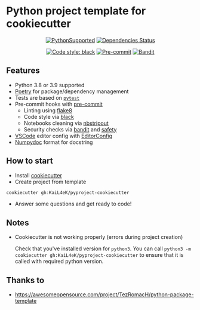 # Python project template for cookiecutter #

<div align="center">

[![PythonSupported](https://img.shields.io/badge/python-3.8%20%7C%203.9-brightgreen.svg)](https://python3statement.org/#sections50-why)
[![Dependencies Status](https://img.shields.io/badge/dependencies-up%20to%20date-brightgreen.svg)](https://github.com/KaiL4eK/pyproject-cookiecutter/pulls?utf8=%E2%9C%93&q=is%3Apr%20author%3Aapp%2Fdependabot)

[![Code style: black](https://img.shields.io/badge/code%20style-black-000000.svg)](https://github.com/psf/black)
[![Pre-commit](https://img.shields.io/badge/pre--commit-enabled-brightgreen?logo=pre-commit&logoColor=white)](https://github.com/KaiL4eK/pyproject-cookiecutter/blob/main/.pre-commit-config.yaml)
[![Bandit](https://img.shields.io/badge/security-bandit-informational.svg)](https://github.com/KaiL4eK/pyproject-cookiecutter/blob/main/.pre-commit-config.yaml)

</div>

## Features ##

* Python 3.8 or 3.9 supported
* [Poetry](https://python-poetry.org/) for package/dependency management
* Tests are based on [`pytest`](https://docs.pytest.org/en/stable/)
* Pre-commit hooks with [pre-commit](https://pre-commit.com/)
  * Linting using [flake8](https://flake8.pycqa.org/en/latest/)
  * Code style via [black](https://github.com/psf/black)
  * Notebooks cleaning via [nbstripout](https://github.com/kynan/nbstripout)
  * Security checks via [bandit](https://github.com/PyCQA/bandit) and [safety](https://github.com/pyupio/safety)
* [VSCode](https://code.visualstudio.com/) editor config with [EditorConfig](https://editorconfig.org/)
* [Numpydoc](https://numpydoc.readthedocs.io/en/latest/format.html) format for docstring

## How to start ##

* Install [cookiecutter](https://cookiecutter.readthedocs.io/en/latest/installation.html)
* Create project from template

```bash
cookiecutter gh:KaiL4eK/pyproject-cookiecutter
```

* Answer some questions and get ready to code!

## Notes ##

* Cookiecutter is not working properly (errors during project creation)

  Check that you've installed version for `python3`. You can call `python3 -m cookiecutter gh:KaiL4eK/pyproject-cookiecutter` to ensure that it is called with required python version.

## Thanks to ##

* <https://awesomeopensource.com/project/TezRomacH/python-package-template>
